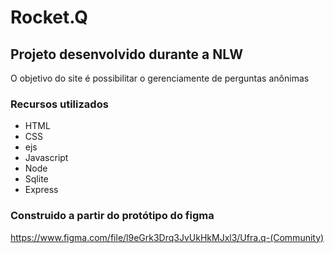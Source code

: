 # Rocket.Q
## Projeto desenvolvido durante a NLW
O objetivo do site é possibilitar o gerenciamente de perguntas anônimas

### Recursos utilizados 
- HTML
- CSS
- ejs
- Javascript
- Node
- Sqlite
- Express

### Construido a partir do protótipo do figma

https://www.figma.com/file/l9eGrk3Drq3JvUkHkMJxl3/Ufra.q-(Community)
